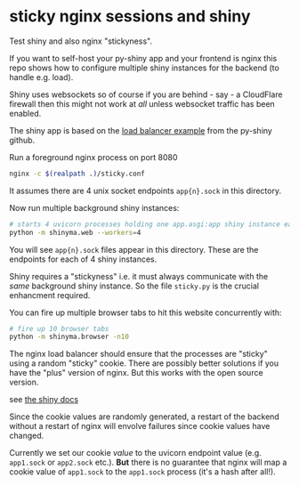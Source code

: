# sticky nginx sessions and shiny

Test shiny and also nginx "stickyness".

If you want to self-host your py-shiny app and your frontend is nginx this repo
shows how to configure multiple shiny instances for the backend (to handle e.g. load).

Shiny uses websockets so of course if you are behind - say - a CloudFlare firewall then this might not work
at *all* unless websocket traffic has been enabled.

The shiny app is based on the [load balancer example](https://github.com/posit-dev/py-shiny/blob/7ba8f90a44ee25f41aa8c258eceeba6807e0017a/examples/load_balance/app.py) from the py-shiny github.

Run a foreground nginx process on port 8080

```bash
nginx -c $(realpath .)/sticky.conf
```
It assumes there are 4 unix socket endpoints `app{n}.sock` in this directory.

Now run multiple background shiny instances:

```bash
# starts 4 uvicorn processes holding one app.asgi:app shiny instance each
python -m shinyma.web --workers=4
```

You will see `app{n}.sock` files appear in this directory. These are the endpoints for each
of 4 shiny instances.

Shiny requires a "stickyness" i.e. it must always communicate with the *same* background
shiny instance. So the file `sticky.py` is the crucial enhancment required.

You can fire up multiple browser tabs to hit this website concurrently with:

```bash
# fire up 10 browser tabs
python -m shinyma.browser -n10
```

The nginx load balancer should ensure that the processes are "sticky" using a
random "sticky" cookie. There are possibly better solutions if you have the "plus" version of nginx. But
this works with the open source version.

see [the shiny docs](https://shiny.posit.co/py/docs/deploy-on-prem.html#other-hosting-options)

Since the cookie values are randomly generated, a restart of the backend without a restart of nginx
will envolve failures since cookie values have changed.

Currently we set our cookie *value* to the uvicorn endpoint value (e.g. `app1.sock` or `app2.sock` etc.).
**But** there is no guarantee that nginx will map a cookie value of `app1.sock` to the 
`app1.sock` process (it's a hash after all!).
